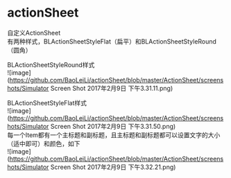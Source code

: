 # actionSheet
自定义ActionSheet<br>
有两种样式，BLActionSheetStyleFlat（扁平）和BLActionSheetStyleRound（圆角）<br>

BLActionSheetStyleRound样式<br>
![image](https://github.com/BaoLeiLi/actionSheet/blob/master/ActionSheet/screenshots/Simulator Screen Shot 2017年2月9日 下午3.31.11.png)

BLActionSheetStyleFlat样式<br>
![image](https://github.com/BaoLeiLi/actionSheet/blob/master/ActionSheet/screenshots/Simulator Screen Shot 2017年2月9日 下午3.31.50.png)
<br>
每一个Item都有一个主标题和副标题，且主标题和副标题都可以设置文字的大小（适中即可）和颜色，如下<br>
![image](https://github.com/BaoLeiLi/actionSheet/blob/master/ActionSheet/screenshots/Simulator Screen Shot 2017年2月9日 下午3.32.21.png)
